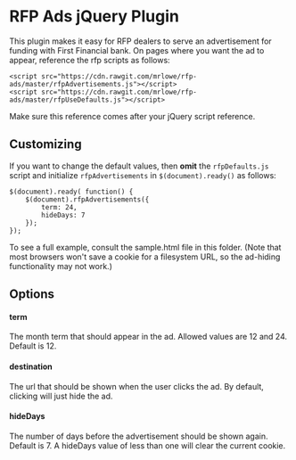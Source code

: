 
RFP Ads jQuery Plugin
======

This plugin makes it easy for RFP dealers to serve an advertisement for
funding with First Financial bank. On pages where you want the ad to appear,
reference the rfp scripts as follows:

    <script src="https://cdn.rawgit.com/mrlowe/rfp-ads/master/rfpAdvertisements.js"></script>
    <script src="https://cdn.rawgit.com/mrlowe/rfp-ads/master/rfpUseDefaults.js"></script>

Make sure this reference comes after your jQuery script reference.

## Customizing

If you want to change the default values, then **omit** the `rfpDefaults.js` script
and initialize `rfpAdvertisements` in `$(document).ready()` as follows:

    $(document).ready( function() {
        $(document).rfpAdvertisements({
            term: 24,
            hideDays: 7
        });
    });

To see a full example, consult the sample.html file in this folder. (Note that
most browsers won't save a cookie for a filesystem URL, so the ad-hiding
functionality may not work.)

## Options

#### term
The month term that should appear in the ad. Allowed values are 12 and 24. Default is 12.

#### destination
The url that should be shown when the user clicks the ad. By default, clicking will just hide the ad.

#### hideDays
The number of days before the advertisement should be shown again. Default is 7.
A hideDays value of less than one will clear the current cookie.
